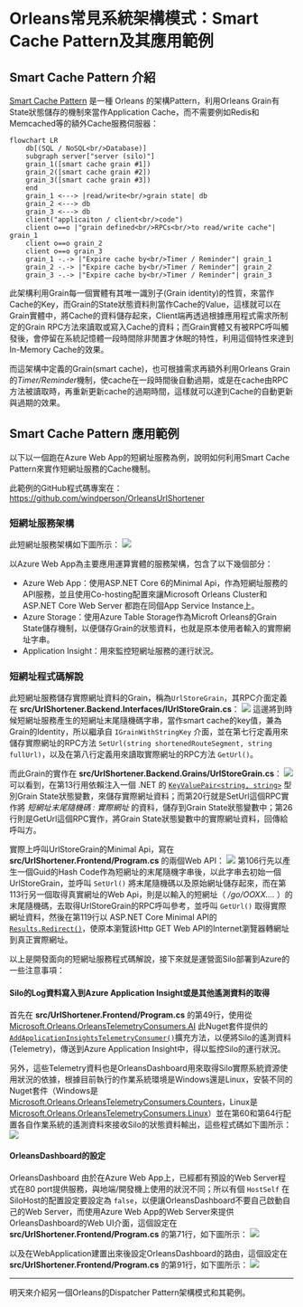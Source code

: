 # Orleans常見系統架構模式：Smart Cache Pattern及其應用範例

## Smart Cache Pattern 介紹

[Smart Cache Pattern](https://github.com/OrleansContrib/DesignPatterns/blob/master/Smart%20Cache.md) 是一種 Orleans 的架構Pattern，利用Orleans Grain有State狀態儲存的機制來當作Application Cache，而不需要例如Redis和Memcached等的額外Cache服務伺服器：
```mermaid
flowchart LR
    db[(SQL / NoSQL<br/>Database)]
    subgraph server["server (silo)"]
    grain_1([smart cache grain #1])
    grain_2([smart cache grain #2])
    grain_3([smart cache grain #3])
    end
    grain_1 <---> |read/write<br/>grain state| db
    grain_2 <---> db
    grain_3 <---> db
    client("applicaiton / client<br/>code")
    client o==o |"grain defined<br/>RPCs<br/>to read/write cache"| grain_1
    client o==o grain_2
    client o==o grain_3
    grain_1 -.-> |"Expire cache by<br/>Timer / Reminder"| grain_1
    grain_2 -.-> |"Expire cache by<br/>Timer / Reminder"| grain_2
    grain_3 -.-> |"Expire cache by<br/>Timer / Reminder"| grain_3
```
此架構利用Grain每一個實體有其唯一識別子(Grain identity)的性質，來當作Cache的Key，而Grain的State狀態資料則當作Cache的Value，這樣就可以在Grain實體中，將Cache的資料儲存起來，Client端再透過根據應用程式需求所制定的Grain RPC方法來讀取或寫入Cache的資料；而Grain實體又有被RPC呼叫觸發後，會停留在系統記憶體一段時間除非閒置才休眠的特性，利用這個特性來達到In-Memory Cache的效果。

而這架構中定義的Grain(smart cache)，也可根據需求再額外利用Orleans Grain的*Timer/Reminder*機制，使cache在一段時間後自動過期，或是在cache由RPC方法被讀取時，再重新更新cache的過期時間，這樣就可以達到Cache的自動更新與過期的效果。

## Smart Cache Pattern 應用範例

以下以一個跑在Azure Web App的短網址服務為例，說明如何利用Smart Cache Pattern來實作短網址服務的Cache機制。

此範例的GitHub程式碼專案在：  
https://github.com/windperson/OrleansUrlShortener

### 短網址服務架構

此短網址服務架構如下圖所示：
![](./OrleansUrlShortener_azure.png)

以Azure Web App為主要應用運算實體的服務架構，包含了以下幾個部分：
* Azure Web App：使用ASP.NET Core 6的Minimal Api，作為短網址服務的API服務，並且使用Co-hosting配置來讓Microsoft Orleans Cluster和 ASP.NET Core Web Server 都跑在同個App Service Instance上。
* Azure Storage：使用Azure Table Storage作為Microft Orleans的Grain State儲存機制，以便儲存Grain的狀態資料，也就是原本使用者輸入的實際網址字串。
* Application Insight：用來監控短網址服務的運行狀況。

### 短網址程式碼解說

此短網址服務儲存實際網址資料的Grain，稱為`UrlStoreGrain`，其RPC介面定義在 **src/UrlShortener.Backend.Interfaces/IUrlStoreGrain.cs**：
![](./UrlStoreGrain_interface.png)
這邊將到時候短網址服務產生的短網址末尾隨機碼字串，當作smart cache的key值，兼為Grain的Identity，所以繼承自 `IGrainWithStringKey` 介面，並在第七行定義用來儲存實際網址的RPC方法 `SetUrl(string shortenedRouteSegment, string fullUrl)`，以及在第八行定義用來讀取實際網址的RPC方法 `GetUrl()`。

而此Grain的實作在 **src/UrlShortener.Backend.Grains/UrlStoreGrain.cs**：
![](./UrlStoreGrain.png)
可以看到，在第13行用依賴注入一個 .NET 的 [`KeyValuePair<string, string>`](https://learn.microsoft.com/en-us/dotnet/api/system.collections.generic.keyvaluepair) 型別Grain State狀態變數，來儲存實際網址資料；而第20行就是SetUrl這個RPC實作將 *短網址末尾隨機碼 : 實際網址* 的資料，儲存到Grain State狀態變數中；第26行則是GetUrl這個RPC實作，將Grain State狀態變數中的實際網址資料，回傳給呼叫方。

實際上呼叫UrlStoreGrain的Minimal Api，寫在 **src/UrlShortener.Frontend/Program.cs** 的兩個Web API：
![](./Usage_of_UrlStoreGrain.png)
第106行先以產生一個Guid的Hash Code作為短網址的末尾隨機字串後，以此字串去初始一個UrlStoreGrain，並呼叫 `SetUrl()` 將末尾隨機碼以及原始網址儲存起來，而在第113行另一個取得真實網址的Web Api，則是以輸入的短網址（ */go/OOXX....* ）的末尾隨機碼，去取得UrlStoreGrain的RPC呼叫參考，並呼叫 `GetUrl()` 取得實際網址資料，然後在第119行以 ASP.NET Core Minimal API的 [`Results.Redirect()`](https://learn.microsoft.com/en-us/dotnet/api/microsoft.aspnetcore.http.results.redirect)，使原本瀏覽該Http GET Web API的Internet瀏覽器轉網址到真正實際網址。

以上是開發面向的短網址服務程式碼解說，接下來就是運營面Silo部署到Azure的一些注意事項：

#### Silo的Log資料寫入到Azure Application Insight或是其他遙測資料的取得

首先在 **src/UrlShortener.Frontend/Program.cs** 的第49行，使用從 [Microsoft.Orleans.OrleansTelemetryConsumers.AI](https://www.nuget.org/packages/Microsoft.Orleans.OrleansTelemetryConsumers.AI) 此Nuget套件提供的[`AddApplicationInsightsTelemetryConsumer()`](https://learn.microsoft.com/en-us/dotnet/api/orleans.hosting.aitelemetryconsumerconfigurationextensions.addapplicationinsightstelemetryconsumer)擴充方法，以便將Silo的遙測資料(Telemetry)，傳送到Azure Application Insight中，得以監控Silo的運行狀況。

另外，這些Telemetry資料也是OrleansDashboard用來取得Silo實際系統資源使用狀況的依據，根據目前執行的作業系統環境是Windows還是Linux，安裝不同的Nuget套件（Windows是 [Microsoft.Orleans.OrleansTelemetryConsumers.Counters](https://www.nuget.org/packages/Microsoft.Orleans.OrleansTelemetryConsumers.Counters)，Linux是 [Microsoft.Orleans.OrleansTelemetryConsumers.Linux](https://www.nuget.org/packages/Microsoft.Orleans.OrleansTelemetryConsumers.Linux)）並在第60和第64行配置各自作業系統的遙測資料來接收Silo的狀態資料輸出，這些程式碼如下圖所示：
![](./silo_telemetry_setup.png)

#### OrleansDashboard的設定

OrleansDashboard 由於在Azure Web App上，已經都有預設的Web Server程式在80 port提供服務，與地端/開發機上使用的狀況不同；所以有個 `HostSelf` 在SiloHost的配置設定要設定為 `false`，以便讓OrleansDashboard不要自己啟動自己的Web Server，而使用Azure Web App的Web Server來提供OrleansDashboard的Web UI介面，這個設定在 **src/UrlShortener.Frontend/Program.cs** 的第71行，如下圖所示：
![](./OrleansDashboard_azure_web_app_config_1.png)

以及在WebApplication建置出來後設定OrleansDashboard的路由，這個設定在 **src/UrlShortener.Frontend/Program.cs** 的第91行，如下圖所示：
![](./OrleansDashboard_azure_web_app_config_2.png)

---

明天來介紹另一個Orleans的Dispatcher Pattern架構模式和其範例。
